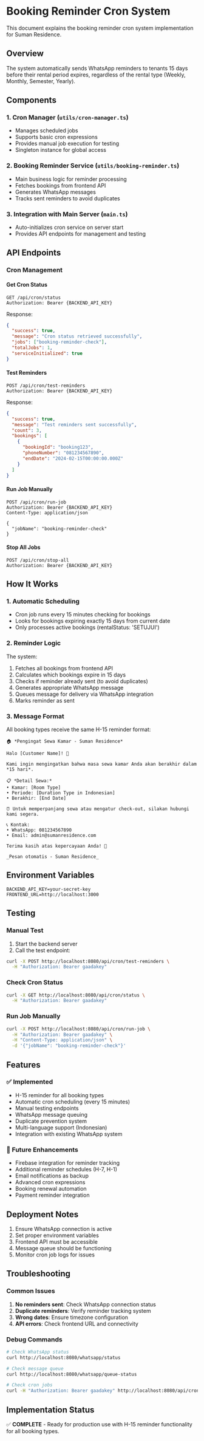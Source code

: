# Booking Reminder Cron System

This document explains the booking reminder cron system implementation for Suman Residence.

## Overview

The system automatically sends WhatsApp reminders to tenants 15 days before their rental period expires, regardless of the rental type (Weekly, Monthly, Semester, Yearly).

## Components

### 1. Cron Manager (`utils/cron-manager.ts`)
- Manages scheduled jobs
- Supports basic cron expressions
- Provides manual job execution for testing
- Singleton instance for global access

### 2. Booking Reminder Service (`utils/booking-reminder.ts`)
- Main business logic for reminder processing
- Fetches bookings from frontend API
- Generates WhatsApp messages
- Tracks sent reminders to avoid duplicates

### 3. Integration with Main Server (`main.ts`)
- Auto-initializes cron service on server start
- Provides API endpoints for management and testing

## API Endpoints

### Cron Management

#### Get Cron Status
```
GET /api/cron/status
Authorization: Bearer {BACKEND_API_KEY}
```

Response:
```json
{
  "success": true,
  "message": "Cron status retrieved successfully",
  "jobs": ["booking-reminder-check"],
  "totalJobs": 1,
  "serviceInitialized": true
}
```

#### Test Reminders
```
POST /api/cron/test-reminders
Authorization: Bearer {BACKEND_API_KEY}
```

Response:
```json
{
  "success": true,
  "message": "Test reminders sent successfully",
  "count": 3,
  "bookings": [
    {
      "bookingId": "booking123",
      "phoneNumber": "081234567890",
      "endDate": "2024-02-15T00:00:00.000Z"
    }
  ]
}
```

#### Run Job Manually
```
POST /api/cron/run-job
Authorization: Bearer {BACKEND_API_KEY}
Content-Type: application/json

{
  "jobName": "booking-reminder-check"
}
```

#### Stop All Jobs
```
POST /api/cron/stop-all
Authorization: Bearer {BACKEND_API_KEY}
```

## How It Works

### 1. Automatic Scheduling
- Cron job runs every 15 minutes checking for bookings
- Looks for bookings expiring exactly 15 days from current date
- Only processes active bookings (rentalStatus: 'SETUJUI')

### 2. Reminder Logic
The system:
1. Fetches all bookings from frontend API
2. Calculates which bookings expire in 15 days
3. Checks if reminder already sent (to avoid duplicates)
4. Generates appropriate WhatsApp message
5. Queues message for delivery via WhatsApp integration
6. Marks reminder as sent

### 3. Message Format
All booking types receive the same H-15 reminder format:

```
🏠 *Pengingat Sewa Kamar - Suman Residence*

Halo [Customer Name]! 👋

Kami ingin mengingatkan bahwa masa sewa kamar Anda akan berakhir dalam *15 hari*.

📋 *Detail Sewa:*
• Kamar: [Room Type]
• Periode: [Duration Type in Indonesian]
• Berakhir: [End Date]

⏰ Untuk memperpanjang sewa atau mengatur check-out, silakan hubungi kami segera.

📞 Kontak: 
• WhatsApp: 081234567890
• Email: admin@sumanresidence.com

Terima kasih atas kepercayaan Anda! 🙏

_Pesan otomatis - Suman Residence_
```

## Environment Variables

```env
BACKEND_API_KEY=your-secret-key
FRONTEND_URL=http://localhost:3000
```

## Testing

### Manual Test
1. Start the backend server
2. Call the test endpoint:
```bash
curl -X POST http://localhost:8080/api/cron/test-reminders \
  -H "Authorization: Bearer gaadakey"
```

### Check Cron Status
```bash
curl -X GET http://localhost:8080/api/cron/status \
  -H "Authorization: Bearer gaadakey"
```

### Run Job Manually
```bash
curl -X POST http://localhost:8080/api/cron/run-job \
  -H "Authorization: Bearer gaadakey" \
  -H "Content-Type: application/json" \
  -d '{"jobName": "booking-reminder-check"}'
```

## Features

### ✅ Implemented
- H-15 reminder for all booking types
- Automatic cron scheduling (every 15 minutes)
- Manual testing endpoints
- WhatsApp message queuing
- Duplicate prevention system
- Multi-language support (Indonesian)
- Integration with existing WhatsApp system

### 🔄 Future Enhancements
- Firebase integration for reminder tracking
- Additional reminder schedules (H-7, H-1)
- Email notifications as backup
- Advanced cron expressions
- Booking renewal automation
- Payment reminder integration

## Deployment Notes

1. Ensure WhatsApp connection is active
2. Set proper environment variables
3. Frontend API must be accessible
4. Message queue should be functioning
5. Monitor cron job logs for issues

## Troubleshooting

### Common Issues
1. **No reminders sent**: Check WhatsApp connection status
2. **Duplicate reminders**: Verify reminder tracking system
3. **Wrong dates**: Ensure timezone configuration
4. **API errors**: Check frontend URL and connectivity

### Debug Commands
```bash
# Check WhatsApp status
curl http://localhost:8080/whatsapp/status

# Check message queue
curl http://localhost:8080/whatsapp/queue-status

# Check cron jobs
curl -H "Authorization: Bearer gaadakey" http://localhost:8080/api/cron/status
```

## Implementation Status
✅ **COMPLETE** - Ready for production use with H-15 reminder functionality for all booking types.
